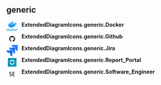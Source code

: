 

## generic



<img width="30" src="/resources/generic/docker.png" alt="Docker" style="float: left; padding-right: 10px;" > **ExtendedDiagramIcons.generic.Docker**

<img width="30" src="/resources/generic/github.png" alt="Github" style="float: left; padding-right: 10px;" > **ExtendedDiagramIcons.generic.Github**

<img width="30" src="/resources/generic/jira.png" alt="Jira" style="float: left; padding-right: 10px;" > **ExtendedDiagramIcons.generic.Jira**

<img width="30" src="/resources/generic/report_portal.png" alt="Report_Portal" style="float: left; padding-right: 10px;" > **ExtendedDiagramIcons.generic.Report_Portal**

<img width="30" src="/resources/generic/software_engineer.png" alt="Software_Engineer" style="float: left; padding-right: 10px;" > **ExtendedDiagramIcons.generic.Software_Engineer**
